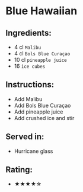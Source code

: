 # Blue Hawaiian <!-- # Swimming Pool -->

## Ingredients:
- 4 cl `Malibu`
- 4 cl `Bols Blue Curaçao`
- 10 cl `pineapple juice`
- 16 `ice cubes`

## Instructions:
- Add Malibu
- Add Bols Blue Curaçao
- Add pineapple juice
- Add crushed ice and stir

## Served in:
- Hurricane glass

## Rating:
- ★★★★☆
<!-- ## Ingredients:
- 4 cl `white rum`
- 2 cl `Bols Blue Curaçao` / - 1 cl `Bols Blue Curaçao`
- 2 tbsp `coconut cream`
- 3 cl `simple syrup` / - 2 cl `simple syrup`
- 10 cl `pineapple juice`
- 24 `ice cubes`

## Instructions:
- Add white rum
- Add Bols Blue Curaçao
- Add coconut cream
- Add simple syrup
- Add pineapple juice
- Dry shake for 30 seconds
- Add ice cubes and shake for 10 seconds
- Double strain
- Add crushed ice and stir

## Served in:
- Hurricane glass

## Rating:
- ★★★★☆ -->